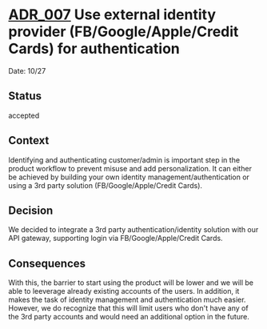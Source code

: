# [ADR_007](../../../README.md) Use external identity provider (FB/Google/Apple/Credit Cards) for authentication

Date: 10/27

## Status

accepted

## Context

Identifying and authenticating customer/admin is important step in the product workflow to prevent misuse and add personalization. It can either be achieved by building your own identity management/authentication or using a 3rd party solution (FB/Google/Apple/Credit Cards).

## Decision

We decided to integrate a 3rd party authentication/identity solution with our API gateway, supporting login via FB/Google/Apple/Credit Cards.

## Consequences

With this, the barrier to start using the product will be lower and we will be able to leeverage already existing accounts of the users. In addition, it makes the task of identity management and authentication much easier. However, we do recognize that this will limit users who don't have any of the 3rd party accounts and would need an additional option in the future.
